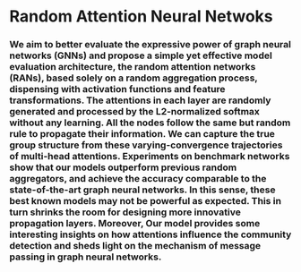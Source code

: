 #  Random Attention Neural Netwoks


### <p align="left"> We aim to better evaluate the expressive power of graph neural networks (GNNs) and propose a simple yet effective model evaluation architecture, the random attention networks (RANs), based solely on a random aggregation process, dispensing with activation functions and feature transformations. The attentions in each layer are randomly generated and processed by the L2-normalized softmax without any learning. All the nodes follow the same but random rule to propagate their information. We can capture the true group structure from these varying-convergence trajectories of multi-head attentions. Experiments on benchmark networks show that our models outperform previous random aggregators, and achieve the accuracy comparable to the state-of-the-art graph neural networks. In this sense, these best known models may not be powerful as expected. This in turn shrinks the room for designing more innovative propagation layers. Moreover, Our model provides some interesting insights on how attentions influence the community detection and sheds light on the mechanism of message passing in graph neural networks.</p>
